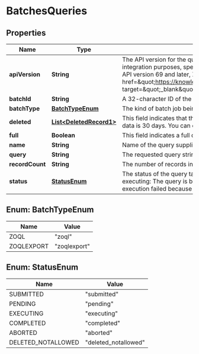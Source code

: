 

# BatchesQueries


## Properties

| Name | Type | Description | Notes |
|------------ | ------------- | ------------- | -------------|
|**apiVersion** | **String** | The API version for the query. If an API version is not specified, the latest version is used by default. Using the latest WSDL version is most useful for reporting use cases. For integration purposes, specify the WSDL version to ensure consistent query behavior, that is, what is supported and included in the response returned by the API.  **Note**: As of API version 69 and later, Zuora changed the format of certain fields. See &lt;a href&#x3D;\&quot;https://knowledgecenter.zuora.com/Zuora_Central_Platform/API/G_SOAP_API/AB_Getting_started_with_the__SOAP_API/C_Date_Field_Changes_in_the_SOAP_API\&quot; target&#x3D;\&quot;_blank\&quot;&gt;Date Field Changes in the SOAP API&lt;/a&gt; for more information and a list of affected fields.  |  [optional] |
|**batchId** | **String** | A 32-character ID of the query batch.  |  [optional] |
|**batchType** | [**BatchTypeEnum**](#BatchTypeEnum) | The kind of batch job being submitted.  |  [optional] |
|**deleted** | [**List&lt;DeletedRecord1&gt;**](DeletedRecord1.md) | This field indicates that the AQuA incremental load will retrieve deleted records.  **Note**: AQuA API is subject to Zuora Data Retention Policy. The retention period of deleted data is 30 days. You can only retrieve deleted data for 30 days through AQuA.  |  [optional] |
|**full** | **Boolean** | This field indicates a full or incremental load. &#x60;True&#x60; &#x3D; Full and &#x60;False&#x60; &#x3D; Incremental.            |  [optional] |
|**name** | **String** | Name of the query supplied in the request.  |  [optional] |
|**query** | **String** | The requested query string.  |  [optional] |
|**recordCount** | **String** | The number of records included in the query output file.  |  [optional] |
|**status** | [**StatusEnum**](#StatusEnum) | The status of the query task: - submitted: The query was submitted to the query executor for processing. - pending: The query was waiting for being processed. - executing: The query is being processed. - completed: The query was successfully executed. - aborted: The query execution failed. - deleted_notallowed: The query execution failed because objects included in the query do not support the querying of deleted records.  |  [optional] |



## Enum: BatchTypeEnum

| Name | Value |
|---- | -----|
| ZOQL | &quot;zoql&quot; |
| ZOQLEXPORT | &quot;zoqlexport&quot; |



## Enum: StatusEnum

| Name | Value |
|---- | -----|
| SUBMITTED | &quot;submitted&quot; |
| PENDING | &quot;pending&quot; |
| EXECUTING | &quot;executing&quot; |
| COMPLETED | &quot;completed&quot; |
| ABORTED | &quot;aborted&quot; |
| DELETED_NOTALLOWED | &quot;deleted_notallowed&quot; |



